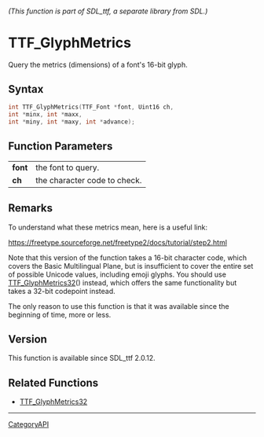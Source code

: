 ###### (This function is part of SDL_ttf, a separate library from SDL.)
# TTF_GlyphMetrics

Query the metrics (dimensions) of a font's 16-bit glyph.

## Syntax

```c
int TTF_GlyphMetrics(TTF_Font *font, Uint16 ch,
int *minx, int *maxx,
int *miny, int *maxy, int *advance);

```

## Function Parameters

|              |                              |
| ------------ | ---------------------------- |
| **font**     | the font to query.           |
| **ch**       | the character code to check. |

## Remarks

To understand what these metrics mean, here is a useful link:

https://freetype.sourceforge.net/freetype2/docs/tutorial/step2.html

Note that this version of the function takes a 16-bit character code, which
covers the Basic Multilingual Plane, but is insufficient to cover the
entire set of possible Unicode values, including emoji glyphs. You should
use [TTF_GlyphMetrics32](TTF_GlyphMetrics32)() instead, which offers the
same functionality but takes a 32-bit codepoint instead.

The only reason to use this function is that it was available since the
beginning of time, more or less.

## Version

This function is available since SDL_ttf 2.0.12.

## Related Functions

* [TTF_GlyphMetrics32](TTF_GlyphMetrics32)

----
[CategoryAPI](CategoryAPI)


